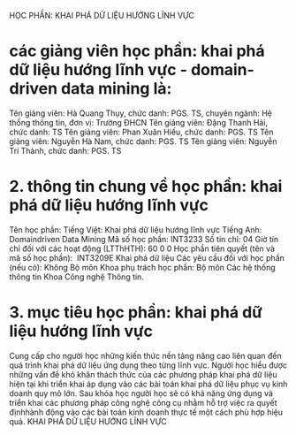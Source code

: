 HỌC PHẦN: KHAI PHÁ DỮ LIỆU HƯỚNG LĨNH VỰC
# các giảng viên học phần: khai phá dữ liệu hướng lĩnh vực - domain-driven data mining là:
Tên giảng viên: Hà Quang Thụy, chức danh: PGS. TS, chuyên ngành: Hệ thống thông tin, đơn vị: Trường ĐHCN
Tên giảng viên: Đặng Thanh Hải, chức danh: TS
Tên giảng viên: Phan Xuân Hiếu, chức danh: PGS. TS
Tên giảng viên: Nguyễn Hà Nam, chức danh: PGS. TS
Tên giảng viên: Nguyễn Trí Thành, chức danh: PGS. TS
# 2. thông tin chung về học phần: khai phá dữ liệu hướng lĩnh vực
Tên học phần: Tiếng Việt: Khai phá dữ liệu hướng lĩnh vực Tiếng Anh: Domaindriven Data Mining Mã số học phần: INT3233 Số tín chỉ: 04 Giờ tín chỉ đối với các hoạt động (LTThHTH): 60 0 0 Học phần tiên quyết (tên và mã số học phần): ​​ INT3209E Khai phá dữ liệu Các yêu cầu đối với học phần (nếu có): Không Bộ môn Khoa phụ trách học phần: Bộ môn Các hệ thống thông tin Khoa Công nghệ Thông tin.
# 3. mục tiêu học phần: khai phá dữ liệu hướng lĩnh vực
Cung cấp cho người học những kiến thức nền tảng nâng cao liên quan đến quá trình khai phá dữ liệu ứng dụng theo từng lĩnh vực. Người học hiểu được những vấn đề khó khăn thách thức của các phương pháp khai phá dữ liệu hiện tại khi triển khai áp dụng vào các bài toán khai phá dữ liệu phục vụ kinh doanh quy mô lớn. Sau khóa học người học sẽ có khả năng ứng dụng và triển khai các phương pháp công nghệ công cụ nhằm hỗ trợ việc ra quyết địnhhành động vào các bài toán kinh doanh thực tế một cách phù hợp hiệu quả. KHAI PHÁ DỮ LIỆU HƯỚNG LĨNH VỰC
